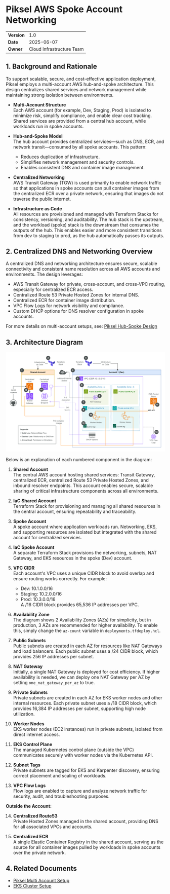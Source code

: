 # Piksel AWS Spoke Account Networking

|             |                           |
| ----------- | ------------------------- |
| **Version** | 1.0                       |
| **Date**    | 2025-06-07                |
| **Owner**   | Cloud Infrastructure Team |

## 1. Background and Rationale

To support scalable, secure, and cost-effective application deployment, Piksel employs a multi-account AWS hub-and-spoke architecture. This design centralizes shared services and network management while maintaining strong isolation between environments.

- **Multi-Account Structure**  
  Each AWS account (for example, Dev, Staging, Prod) is isolated to minimize risk, simplify compliance, and enable clear cost tracking. Shared services are provided from a central hub account, while workloads run in spoke accounts.

- **Hub-and-Spoke Model**  
  The hub account provides centralized services—such as DNS, ECR, and network transit—consumed by all spoke accounts. This pattern:

  - Reduces duplication of infrastructure.
  - Simplifies network management and security controls.
  - Enables consistent DNS and container image management.

- **Centralized Networking**  
  AWS Transit Gateway (TGW) is used primarily to enable network traffic so that applications in spoke accounts can pull container images from the centralized ECR over a private network, ensuring that images do not traverse the public internet.

- **Infrastructure as Code**  
  All resources are provisioned and managed with Terraform Stacks for consistency, versioning, and auditability. The hub stack is the upstream, and the workload (spoke) stack is the downstream that consumes the outputs of the hub. This enables easier and more consistent transitions from dev to staging to prod, as the hub automatically passes its outputs.

## 2. Centralized DNS and Networking Overview

A centralized DNS and networking architecture ensures secure, scalable connectivity and consistent name resolution across all AWS accounts and environments. The design leverages:

- AWS Transit Gateway for private, cross-account, and cross-VPC routing, especially for centralized ECR access.
- Centralized Route 53 Private Hosted Zones for internal DNS.
- Centralized ECR for container image distribution.
- VPC Flow Logs for network visibility and compliance.
- Custom DHCP options for DNS resolver configuration in spoke accounts.

For more details on multi-account setups, see: [Piksel Hub-Spoke Design](https://github.com/piksel-ina/piksel-document/blob/main/architecture/hub-spoke-design.md)

## 3. Architecture Diagram

<img src="../assets/spoke-network.png" width="800" height="auto">

Below is an explanation of each numbered component in the diagram:

1. **Shared Account**  
   The central AWS account hosting shared services: Transit Gateway, centralized ECR, centralized Route 53 Private Hosted Zones, and inbound resolver endpoints. This account enables secure, scalable sharing of critical infrastructure components across all environments.

2. **IaC Shared Account**  
   Terraform Stack for provisioning and managing all shared resources in the central account, ensuring repeatability and traceability.

3. **Spoke Account**  
   A spoke account where application workloads run. Networking, EKS, and supporting resources are isolated but integrated with the shared account for centralized services.

4. **IaC Spoke Account**  
   A separate Terraform Stack provisions the networking, subnets, NAT Gateway, and EKS resources in the spoke (Dev) account.

5. **VPC CIDR**  
   Each account's VPC uses a unique CIDR block to avoid overlap and ensure routing works correctly. For example:

   - Dev: 10.1.0.0/16
   - Staging: 10.2.0.0/16
   - Prod: 10.3.0.0/16  
     A /16 CIDR block provides 65,536 IP addresses per VPC.

6. **Availability Zone**  
   The diagram shows 2 Availability Zones (AZs) for simplicity, but in production, 3 AZs are recommended for higher availability. To enable this, simply change the `az-count` variable in `deployments.tfdeploy.hcl`.

7. **Public Subnets**  
   Public subnets are created in each AZ for resources like NAT Gateways and load balancers. Each public subnet uses a /24 CIDR block, which provides 256 IP addresses per subnet.

8. **NAT Gateway**  
   Initially, a single NAT Gateway is deployed for cost efficiency. If higher availability is needed, we can deploy one NAT Gateway per AZ by setting `one_nat_gateway_per_az` to true.

9. **Private Subnets**  
   Private subnets are created in each AZ for EKS worker nodes and other internal resources. Each private subnet uses a /18 CIDR block, which provides 16,384 IP addresses per subnet, supporting high node utilization.

10. **Worker Nodes**  
    EKS worker nodes (EC2 instances) run in private subnets, isolated from direct internet access.

11. **EKS Control Plane**  
    The managed Kubernetes control plane (outside the VPC) communicates securely with worker nodes via the Kubernetes API.

12. **Subnet Tags**  
    Private subnets are tagged for EKS and Karpenter discovery, ensuring correct placement and scaling of workloads.

13. **VPC Flow Logs**  
    Flow logs are enabled to capture and analyze network traffic for security, audit, and troubleshooting purposes.

**Outside the Account:**

14. **Centralized Route53**  
    Private Hosted Zones managed in the shared account, providing DNS for all associated VPCs and accounts.

15. **Centralized ECR**  
    A single Elastic Container Registry in the shared account, serving as the source for all container images pulled by workloads in spoke accounts over the private network.

## 4. Related Documents

- [Piksel Multi Account Setup](https://github.com/piksel-ina/piksel-document/blob/main/architecture/hub-spoke-design.md)
- [EKS Cluster Setup]()
